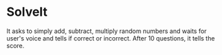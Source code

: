 # SolveIt

It asks to simply add, subtract, multiply random numbers and waits for user's voice and tells if correct or incorrect. After 10 questions, it tells the score.
